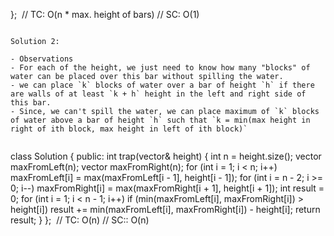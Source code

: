 };
​
// TC: O(n * max. height of bars)
// SC: O(1)
```
​
Solution 2:
​
- Observations
- For each of the height, we just need to know how many "blocks" of water can be placed over this bar without spilling the water.
- we can place `k` blocks of water over a bar of height `h` if there are walls of at least `k + h` height in the left and right side of this bar.
- Since, we can't spill the water, we can place maximum of `k` blocks of water above a bar of height `h` such that `k = min(max height in right of ith block, max height in left of ith block)`
​
```
class Solution {
public:
int trap(vector<int>& height) {
int n = height.size();
vector<int> maxFromLeft(n);
vector<int> maxFromRight(n);
for (int i = 1; i < n; i++)
maxFromLeft[i] = max(maxFromLeft[i - 1], height[i - 1]);
for (int i = n - 2; i >= 0; i--)
maxFromRight[i] = max(maxFromRight[i + 1], height[i + 1]);
int result = 0;
for (int i = 1; i < n - 1; i++)
if (min(maxFromLeft[i], maxFromRight[i]) > height[i])
result += min(maxFromLeft[i], maxFromRight[i]) - height[i];
return result;
}
};
​
// TC: O(n)
// SC:: O(n)
```